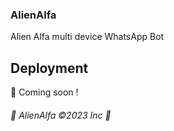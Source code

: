 ### AlienAlfa
Alien Alfa multi device WhatsApp Bot

## Deployment
🧐 Coming soon !



###### 🥏 AlienAlfa ©2023 Inc 🥏
